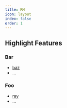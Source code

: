 ```yaml
---
title: RM
icon: layout
index: false
order: 1
---
```


## Highlight Features

### Bar

- [baz](BUG/test.md)
- ...

### Foo

- [ray](foo/ray.md)
- ...